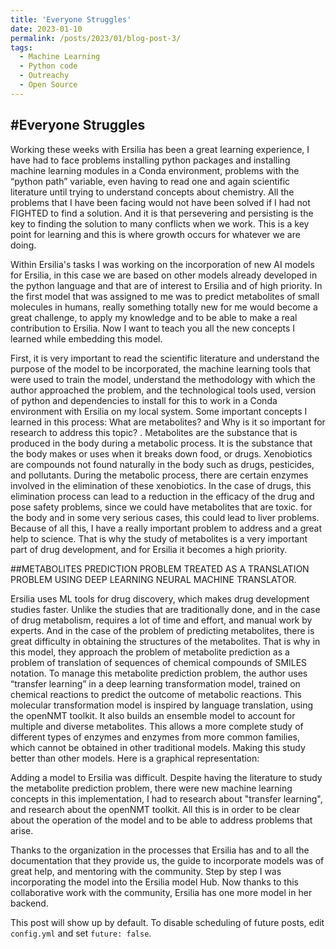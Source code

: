 ```yaml
---
title: 'Everyone Struggles'
date: 2023-01-10
permalink: /posts/2023/01/blog-post-3/
tags:
  - Machine Learning
  - Python code
  - Outreachy
  - Open Source
---
```

#Everyone Struggles
---

Working these weeks with Ersilia has been a great learning experience, I have had to face problems installing python packages and installing machine learning modules in a Conda environment, problems with the “python path” variable, even having to read one and again scientific literature until trying to understand concepts about chemistry. All the problems that I have been facing would not have been solved if I had not FIGHTED to find a solution. 
And it is that persevering and persisting is the key to finding the solution to many conflicts when we work. This is a key point for learning and this is where growth occurs for whatever we are doing. 

Within Ersilia's tasks I was working on the incorporation of new AI models for Ersilia, in this case we are based on other models already developed in the python language and that are of interest to Ersilia and of high priority. 
In the first model that was assigned to me was to predict metabolites of small molecules in humans, really something totally new for me would become a great challenge, to apply my knowledge and to be able to make a real contribution to Ersilia. Now I want to teach you all the new concepts I learned while embedding this model. 

First, it is very important to read the scientific literature and understand the purpose of the model to be incorporated, the machine learning tools that were used to train the model, understand the methodology with which the author approached the problem, and the technological tools used, version of python and dependencies to install for this to work in a Conda environment with Ersilia on my local system. 
Some important concepts I learned in this process: What are metabolites? and Why is it so important for research to address this topic? .
Metabolites are the substance that is produced in the body during a metabolic process. It is the substance that the body makes or uses when it breaks down food, or drugs. 
Xenobiotics are compounds not found naturally in the body such as drugs, pesticides, and pollutants. During the metabolic process, there are certain enzymes involved in the elimination of these xenobiotics. In the case of drugs, this elimination process can lead to a reduction in the efficacy of the drug and pose safety problems, since we could have metabolites that are toxic. for the body and in some very serious cases, this could lead to liver problems. Because of all this, I have a really important problem to address and a great help to science. That is why the study of metabolites is a very important part of drug development, and for Ersilia it becomes a high priority. 

##METABOLITES PREDICTION PROBLEM TREATED AS A TRANSLATION PROBLEM USING DEEP LEARNING NEURAL MACHINE TRANSLATOR. 

Ersilia uses ML tools for drug discovery, which makes drug development studies faster. Unlike the studies that are traditionally done, and in the case of drug metabolism, requires a lot of time and effort, and manual work by experts. And in the case of the problem of predicting metabolites, there is great difficulty in obtaining the structures of the metabolites. That is why in this model, they approach the problem of metabolite prediction as a problem of translation of sequences of chemical compounds of SMILES notation. To manage this metabolite prediction problem, the author uses “transfer learning” in a deep learning transformation model, trained on chemical reactions to predict the outcome of metabolic reactions. This molecular transformation model is inspired by language translation, using the openNMT toolkit. It also builds an ensemble model to account for multiple and diverse metabolites. This allows a more complete study of different types of enzymes and enzymes from more common families, which cannot be obtained in other traditional models. Making this study better than other models.
Here is a graphical representation: 

Adding a model to Ersilia was difficult. Despite having the literature to study the metabolite prediction problem, there were new machine learning concepts in this implementation, I had to research about "transfer learning", and research about the openNMT toolkit. All this is in order to be clear about the operation of the model and to be able to address problems that arise.

Thanks to the organization in the processes that Ersilia has and to all the documentation that they provide us, the guide to incorporate models was of great help, and mentoring with the community. Step by step I was incorporating the model into the Ersilia model Hub. Now thanks to this collaborative work with the community, Ersilia has one more model in her backend.





This post will show up by default. To disable scheduling of future posts, edit `config.yml` and set `future: false`. 
